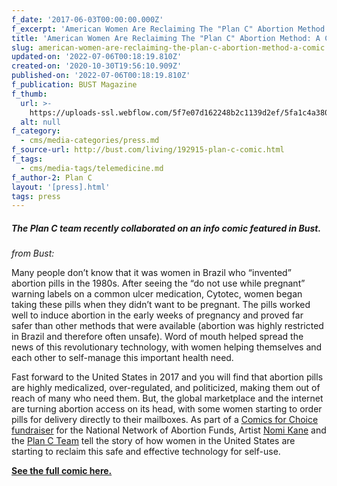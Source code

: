 ```yaml
---
f_date: '2017-06-03T00:00:00.000Z'
f_excerpt: 'American Women Are Reclaiming The "Plan C" Abortion Method: A Comic'
title: 'American Women Are Reclaiming The "Plan C" Abortion Method: A Comic'
slug: american-women-are-reclaiming-the-plan-c-abortion-method-a-comic
updated-on: '2022-07-06T00:18:19.810Z'
created-on: '2020-10-30T19:56:10.909Z'
published-on: '2022-07-06T00:18:19.810Z'
f_publication: BUST Magazine
f_thumb:
  url: >-
    https://uploads-ssl.webflow.com/5f7e07d162248b2c1139d2ef/5fa1c4a380838232429bc554_American%20Women%20Are%20Reclaiming%20The%20%22Plan%20C%22%20Abortion%20Method-%20A%20Comic.jpeg
  alt: null
f_category:
  - cms/media-categories/press.md
f_source-url: http://bust.com/living/192915-plan-c-comic.html
f_tags:
  - cms/media-tags/telemedicine.md
f_author-2: Plan C
layout: '[press].html'
tags: press
---
```


##### The Plan C team recently collaborated on an info comic featured in Bust. 

_from Bust:_ 

Many people don’t know that it was women in Brazil who “invented” abortion pills in the 1980s. After seeing the “do not use while pregnant” warning labels on a common ulcer medication, Cytotec, women began taking these pills when they didn’t want to be pregnant. The pills worked well to induce abortion in the early weeks of pregnancy and proved far safer than other methods that were available (abortion was highly restricted in Brazil and therefore often unsafe). Word of mouth helped spread the news of this revolutionary technology, with women helping themselves and each other to self-manage this important health need.

Fast forward to the United States in 2017 and you will find that abortion pills are highly medicalized, over-regulated, and politicized, making them out of reach of many who need them. But, the global marketplace and the internet are turning abortion access on its head, with some women starting to order pills for delivery directly to their mailboxes. As part of a [Comics for Choice fundraiser](https://www.generosity.com/medical-fundraising/comics-for-choice-anthology-for-abortion-rights) for the National Network of Abortion Funds, Artist [Nomi Kane](https://www.nomikane.com/) and the [Plan C Team](https://plancpills.org/) tell the story of how women in the United States are starting to reclaim this safe and effective technology for self-use.

[**See the full comic here.**](https://bust.com/living/192915-plan-c-comic.html)
